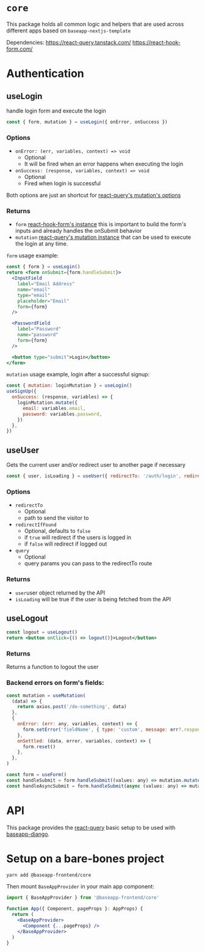 # `core`

This package holds all common logic and helpers that are used across different apps based on `baseapp-nextjs-template`

Dependencies:
https://react-query.tanstack.com/
https://react-hook-form.com/

# Authentication

## useLogin

handle login form and execute the login

```js
const { form, mutation } = useLogin({ onError, onSuccess })
```

### Options

- `onError: (err, variables, context) => void`
  - Optional
  - It will be fired when an error happens when executing the login
- `onSuccess: (response, variables, context) => void`
  - Optional
  - Fired when login is successful

Both options are just an shortcut for [react-query's mutation's options](https://react-query.tanstack.com/reference/useMutation)

### Returns

- `form` [react-hook-form's instance](https://react-hook-form.com/api/useform) this is important to build the form's inputs and already handles the onSubmit behavior
- `mutation` [react-query's mutation instance](https://react-query.tanstack.com/reference/useMutation) that can be used to execute the login at any time.

`form` usage example:

```jsx
const { form } = useLogin()
return <form onSubmit={form.handleSubmit}>
  <InputField
    label="Email Address"
    name="email"
    type="email"
    placeholder="Email"
    form={form}
  />

  <PasswordField
    label="Password"
    name="password"
    form={form}
  />

  <button type="submit">Login</button>
</form>
```

`mutation` usage example, login after a successful signup:

```js
const { mutation: loginMutation } = useLogin()
useSignUp({
  onSuccess: (response, variables) => {
    loginMutation.mutate({
      email: variables.email,
      password: variables.password,
    })
  },
})
```

## useUser

Gets the current user and/or redirect user to another page if necessary

```js
const { user, isLoading } = useUser({ redirectTo: '/auth/login', redirectIfFound: false })
```

### Options

- `redirectTo`
  - Optional
  - path to send the visitor to
- `redirectIfFound`
  - Optional, defaults to `false`
  - if `true` will redirect if the users is logged in
  - if `false` will redirect if logged out
- `query`
  - Optional
  - query params you can pass to the redirectTo route

### Returns

- `user`user object returned by the API
- `isLoading` will be true if the user is being fetched from the API

## useLogout

```jsx
const logout = useLogout()
return <button onClick={() => logout()}>Logout</button>
```

### Returns

Returns a function to logout the user

### Backend errors on form's fields:

```jsx
const mutation = useMutation(
  (data) => {
    return axios.post('/do-something', data)
  },
  {
    onError: (err: any, variables, context) => {
      form.setError('fieldName', { type: 'custom', message: err?.response?.data })
    },
    onSettled: (data, error, variables, context) => {
      form.reset()
    },
  },
)

const form = useForm()
const handleSubmit = form.handleSubmit((values: any) => mutation.mutate(values))
const handleAsyncSubmit = form.handleSubmit(async (values: any) => mutation.mutateAsync(values))
```

# API

This package provides the [react-query](https://react-query.tanstack.com/) basic setup to be used with [baseapp-django](https://bitbucket.org/silverlogic/baseapp-django-v2/src).

# Setup on a bare-bones project

```bash
yarn add @baseapp-frontend/core
```

Then mount `BaseAppProvider` in your main app component:

```jsx
import { BaseAppProvider } from '@baseapp-frontend/core'

function App({ Component, pageProps }: AppProps) {
  return (
    <BaseAppProvider>
      <Component {...pageProps} />
    </BaseAppProvider>
  )
}
```
